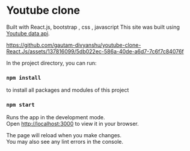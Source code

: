 # Youtube clone 
Built with React.js, bootstrap , css , javascript
This site was built using [Youtube data api](https://developers.google.com/youtube/v3).

https://github.com/gautam-divyanshu/youtube-clone-React.Js/assets/137816099/5db022ec-586a-40de-a6d7-7c6f7c84076f

In the project directory, you can run:

### `npm install`

to install all packages and modules of this project


### `npm start`

Runs the app in the development mode.\
Open [http://localhost:3000](http://localhost:3000) to view it in your browser.

The page will reload when you make changes.\
You may also see any lint errors in the console.



